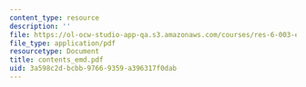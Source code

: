 ```yaml
---
content_type: resource
description: ''
file: https://ol-ocw-studio-app-qa.s3.amazonaws.com/courses/res-6-003-electromechanical-dynamics-spring-2009/3a598c2dbcbb97669359a396317f0dab_contents_emd.pdf
file_type: application/pdf
resourcetype: Document
title: contents_emd.pdf
uid: 3a598c2d-bcbb-9766-9359-a396317f0dab
---
```

